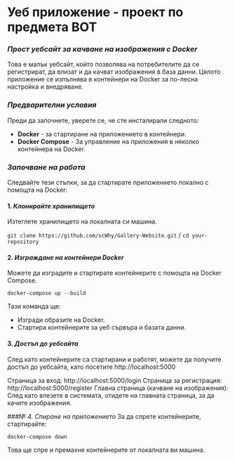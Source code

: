# Уеб приложение - проект по предмета ВОТ

### *Прост уебсайт за качване на изображения с Docker*
Това е малък уебсайт, който позволява на потребителите да се регистрират, да влизат и да качват изображения в база данни. Цялото приложение се изпълнява в контейнери на Docker за по-лесна настройка и внедряване.

### *Предварителни условия*
Преди да започнете, уверете се, че сте инсталирали следното:

- **Docker** - за стартиране на приложението в контейнери.
- **Docker Compose** - За управление на приложения в няколко контейнера на Docker.

### *Започване на работа*
Следвайте тези стъпки, за да стартирате приложението локално с помощта на Docker:

#### 1. *Клонирайте хранилището*
Изтеглете хранилището на локалната си машина.

`git clone https://github.com/xcWhy/Gallery-Website.git` /
`cd your-repository`

#### 2. *Изграждане на контейнери Docker*
Можете да изградите и стартирате контейнерите с помощта на Docker Compose.

`docker-compose up --build`

Тази команда ще:

- Изгради образите на Docker.
- Стартира контейнерите за уеб сървъра и базата данни.

#### 3. *Достъп до уебсайта*
След като контейнерите са стартирани и работят, можете да получите достъп до уебсайта, като посетите http://localhost:5000 

Страница за вход: http://localhost:5000/login
Страница за регистрация: http://localhost:5000/register
Главна страница (качване на изображения): След като влезете в системата, отидете на главната страница, за да качите изображения.

###№ *4. Спиране на приложението*
За да спрете контейнерите, стартирайте:

`docker-compose down`

Това ще спре и премахне контейнерите от локалната ви машина.

